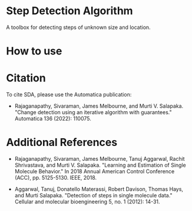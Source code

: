# Step Detection Algorithm
A toolbox for detecting steps of unknown size and location. 

# How to use

# Citation 
To cite SDA, please use the Automatica publication:

- Rajaganapathy, Sivaraman, James Melbourne, and Murti V. Salapaka. "Change detection using an iterative algorithm with guarantees." Automatica 136 (2022): 110075.


# Additional References

- Rajaganapathy, Sivaraman, James Melbourne, Tanuj Aggarwal, Rachit Shrivastava, and Murti V. Salapaka. "Learning and Estimation of Single Molecule Behavior." In 2018 Annual American Control Conference (ACC), pp. 5125-5130. IEEE, 2018.

- Aggarwal, Tanuj, Donatello Materassi, Robert Davison, Thomas Hays, and Murti Salapaka. "Detection of steps in single molecule data." Cellular and molecular bioengineering 5, no. 1 (2012): 14-31.


